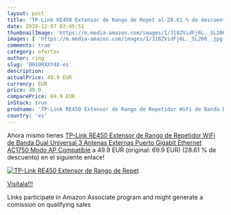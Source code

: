 ```yaml
---
layout: post
title: 'TP-Link RE450 Extensor de Rango de Repet al 28.61 % de descuento'
date: 2020-12-07 03:45:51
thumbnailImage: 'https://m.media-amazon.com/images/I/318ZVidFj6L._SL200_.jpg'
images: [ 'https://m.media-amazon.com/images/I/318ZVidFj6L._SL200_.jpg' ]
comments: true
category: ofertas
author: ring
slug: 'B010RXXY48-es'
description:
actualPrice: 49.9 EUR
currency: EUR
price: 49.9
comparePrice: 69.9 EUR
inStock: true
prodname: 'TP-Link RE450 Extensor de Rango de Repetidor WiFi de Banda Dual Universal  3 Antenas Externas  Puerto Gigabit Ethernet  AC1750  Modo AP Compatible'
country: 'es'
---
```


Ahora mismo tienes [TP-Link RE450 Extensor de Rango de Repetidor WiFi de Banda Dual Universal  3 Antenas Externas  Puerto Gigabit Ethernet  AC1750  Modo AP Compatible](https://www.amazon.es/dp/B010RXXY48/?tag=tolees-21) a 49.9 EUR (original: 69.9 EUR) (28.61 %  de descuento) en el siguiente enlace!

[![TP-Link RE450 Extensor de Rango de Repet](https://m.media-amazon.com/images/I/318ZVidFj6L._SL200_.jpg)](https://www.amazon.es/dp/B010RXXY48/?tag=tolees-21)

[Visítala!!!](https://www.amazon.es/dp/B010RXXY48/?tag=tolees-21)

Links participate in Amazon Associate program and might generate a comission on qualifying sales
